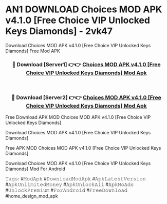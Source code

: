 # AN1 DOWNLOAD Choices MOD APK v4.1.0 [Free Choice VIP Unlocked Keys Diamonds] - 2vk47
Download Choices MOD APK v4.1.0 [Free Choice VIP Unlocked Keys Diamonds] Free Mod APK

<div align="center">
<h3>🔴 Download [Server1] 👉👉 <a href="https://apk-comot.site?title=Choices_MOD_APK_v4.1.0_[Free_Choice_VIP_Unlocked_Keys_Diamonds]">Choices MOD APK v4.1.0 [Free Choice VIP Unlocked Keys Diamonds] Mod Apk</a></h3><br>

<h3>🔴 Download [Server2] 👉👉 <a href="https://apk-comot.site?title=Choices_MOD_APK_v4.1.0_[Free_Choice_VIP_Unlocked_Keys_Diamonds]">Choices MOD APK v4.1.0 [Free Choice VIP Unlocked Keys Diamonds] Mod Apk</a></h3>
</div>


Free Download APK MOD Choices MOD APK v4.1.0 [Free Choice VIP Unlocked Keys Diamonds]

Download Choices MOD APK v4.1.0 [Free Choice VIP Unlocked Keys Diamonds] 

Free APK MOD Choices MOD APK v4.1.0 [Free Choice VIP Unlocked Keys Diamonds] 

Download Choices MOD APK v4.1.0 [Free Choice VIP Unlocked Keys Diamonds] Mod For Android

𝚃𝚊𝚐𝚜: #𝙼𝚘𝚍𝙰𝚙𝚔 #𝙳𝚘𝚠𝚗𝚕𝚘𝚊𝚍𝙼𝚘𝚍𝙰𝚙𝚔 #𝙰𝚙𝚔𝙻𝚊𝚝𝚎𝚜𝚝𝚅𝚎𝚛𝚜𝚒𝚘𝚗 #𝙰𝚙𝚔𝚄𝚗𝚕𝚒𝚖𝚒𝚝𝚎𝚍𝙼𝚘𝚗𝚎𝚢 #𝙰𝚙𝚔𝚄𝚗𝚕𝚘𝚌𝚔𝙰𝚕𝚕 #𝙰𝚙𝚔𝙽𝚘𝙰𝚍𝚜 #𝚄𝚗𝚕𝚘𝚌𝚔𝙿𝚛𝚎𝚖𝚒𝚞𝚖 #𝙵𝚘𝚛𝙰𝚗𝚍𝚛𝚘𝚒𝚍 #𝙵𝚛𝚎𝚎𝙳𝚘𝚠𝚗𝚕𝚘𝚊𝚍 #home_design_mod_apk
